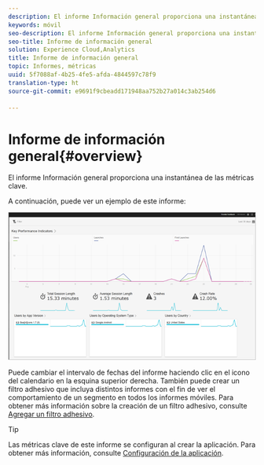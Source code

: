 ```yaml
---
description: El informe Información general proporciona una instantánea de las métricas clave.
keywords: móvil
seo-description: El informe Información general proporciona una instantánea de las métricas clave.
seo-title: Informe de información general
solution: Experience Cloud,Analytics
title: Informe de información general
topic: Informes, métricas
uuid: 5f7088af-4b25-4fe5-afda-4844597c78f9
translation-type: ht
source-git-commit: e9691f9cbeadd171948aa752b27a014c3ab254d6

---
```



# Informe de información general{#overview}

El informe Información general proporciona una instantánea de las métricas clave.

A continuación, puede ver un ejemplo de este informe:

![](assets/report_usage_overview.png)

Puede cambiar el intervalo de fechas del informe haciendo clic en el icono del calendario en la esquina superior derecha. También puede crear un filtro adhesivo que incluya distintos informes con el fin de ver el comportamiento de un segmento en todos los informes móviles. Para obtener más información sobre la creación de un filtro adhesivo, consulte [Agregar un filtro adhesivo](/help/using/usage/reports-customize/t-sticky-filter.md).

>[!TIP]
>
>Las métricas clave de este informe se configuran al crear la aplicación. Para obtener más información, consulte [Configuración de la aplicación](/help/using/c-manage-app-settings/c-mob-confg-app/c-mob-confg-app.md).

